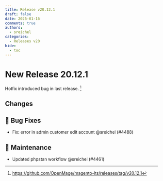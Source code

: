 ```yaml
---
title: Release v20.12.1
draft: false
date: 2025-01-16
comments: true
authors:
  - sreichel
categories:
  - Releases v20
hide:
  - toc
---
```


# New Release 20.12.1

Hotfix introduced bug in last release. [^1]

<!-- more -->

## Changes

## 🐛 Bug Fixes

- Fix: error in admin customer edit account @sreichel (#4488)

## 🔨 Maintenance

- Updated phpstan workflow @sreichel (#4461)

[^1]: https://github.com/OpenMage/magento-lts/releases/tag/v20.12.1
